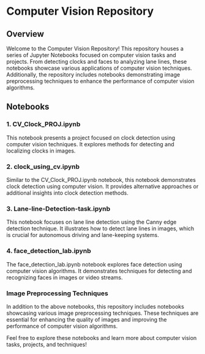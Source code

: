 # Computer Vision Repository

## Overview

Welcome to the Computer Vision Repository! This repository houses a series of Jupyter Notebooks focused on computer vision tasks and projects. From detecting clocks and faces to analyzing lane lines, these notebooks showcase various applications of computer vision techniques. Additionally, the repository includes notebooks demonstrating image preprocessing techniques to enhance the performance of computer vision algorithms.

## Notebooks

### 1. CV_Clock_PROJ.ipynb

This notebook presents a project focused on clock detection using computer vision techniques. It explores methods for detecting and localizing clocks in images.

### 2. clock_using_cv.ipynb

Similar to the CV_Clock_PROJ.ipynb notebook, this notebook demonstrates clock detection using computer vision. It provides alternative approaches or additional insights into clock detection methods.

### 3. Lane-line-Detection-task.ipynb

This notebook focuses on lane line detection using the Canny edge detection technique. It illustrates how to detect lane lines in images, which is crucial for autonomous driving and lane-keeping systems.

### 4. face_detection_lab.ipynb

The face_detection_lab.ipynb notebook explores face detection using computer vision algorithms. It demonstrates techniques for detecting and recognizing faces in images or video streams.

### Image Preprocessing Techniques

In addition to the above notebooks, this repository includes notebooks showcasing various image preprocessing techniques. These techniques are essential for enhancing the quality of images and improving the performance of computer vision algorithms.

Feel free to explore these notebooks and learn more about computer vision tasks, projects, and techniques!
